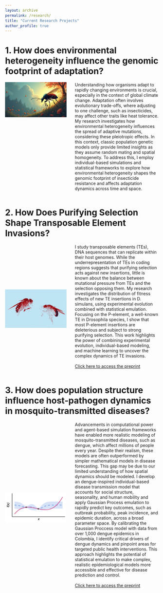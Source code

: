```yaml
---
layout: archive
permalink: /research/
title: "Current Research Projects"
author_profile: true
---
```


# 1. How does environmental heterogeneity influence the genomic footprint of adaptation?

<div style="display: flex; align-items: flex-start; margin-bottom: 2em;">
  <img src="../images/Drosophila-ChatGPT.jpg" alt="Spatial Adaptation" style="width: 40%; margin-right: 2em;">
  <p style="margin-top: 0;">  Understanding how organisms adapt to rapidly changing environments is crucial, especially in the context of global climate change. Adaptation often involves evolutionary trade-offs, where adjusting to one challenge, such as insecticides, may affect other traits like heat tolerance. My research investigates how environmental heterogeneity influences the spread of adaptive mutations, considering these pleiotropic effects. In this context, classic population genetic models only provide limited insights as they assume random mating and spatial homogeneity. To address this, I employ individual-based simulations and statistical frameworks to explore how environmental heterogeneity shapes the genomic footprint of insecticide resistance and affects adaptation dynamics across time and space. 
  </p>
</div>

# 2. How Does Purifying Selection Shape Transposable Element Invasions?

<div style="display: flex; align-items: center; justify-content: center; margin-bottom: 2em;">
  <img src="../images/Drosophila-edited.jpg" alt="Transposable Elements" style="width: 40%; margin-right: 2em;">
  <p style="margin-top: 0;"> 
    I study transposable elements (TEs), DNA sequences that can replicate within their host genomes. While the underrepresentation of TEs in coding regions suggests that purifying selection acts against new insertions, little is known about the balance between mutational pressure from TEs and the selection opposing them. My research investigates the distribution of fitness effects of new TE insertions in D. simulans, using experimental evolution combined with statistical emulation. Focusing on the P-element, a well-known TE in Drosophila species, I show that most P-element insertions are deleterious and subject to strong purifying selection. This work highlights the power of combining experimental evolution, individual-based modeling, and machine learning to uncover the complex dynamics of TE invasions.
    <br><br>
    <a href="https://www.biorxiv.org/content/10.1101/2024.12.17.628872v2" target="_blank">Click here to access the preprint</a>
  </p>
</div>


# 3. How does population structure influence host-pathogen dynamics in mosquito-transmitted diseases?

<div style="display: flex; align-items: center; justify-content: center; margin-bottom: 2em;">
  <img src="../images/GP-concept.jpg" alt="GPs in Epidemiology" style="width: 40%; margin-right: 2em;">
  <p style="margin-top: 0;"> Advancements in computational power and agent-based simulation frameworks have enabled more realistic modeling of mosquito-transmitted diseases, such as dengue, which affect millions of people every year. Despite their realism, these models are often outperformed by simpler mathematical models in disease forecasting. This gap may be due to our limited understanding of how spatial dynamics should be modeled. I develop an dengue-inspired individual-based disease transmission model that accounts for social structure, seasonality, and human mobility and apply Gaussian Process emulation to rapidly predict key outcomes, such as outbreak probability, peak incidence, and epidemic duration, across a broad parameter space. By calibrating the Gaussian Proccess model with data from over 1,000 dengue epidemics in Colombia, I identify critical drivers of dengue dynamics and pinpoint areas for targeted public health interventions. This approach highlights the potential of statistical emulation to make complex, realistic epidemiological models more accessible and effective for disease prediction and control.
    <br><br>
    <a href="https://www.medrxiv.org/content/10.1101/2024.11.28.24318136v1" target="_blank">Click here to access the preprint</a>
  </p>
</div>


